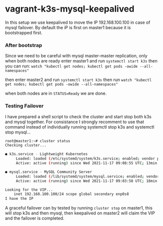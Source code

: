 # vagrant-k3s-mysql-keepalived

In this setup we use keepalived to move the IP 192.168.100.100 in case of mysql failover. By default the iP is first on master1 because it is bootstrapped first.

### After bootstrap
Since we need to be careful with mysql master-master replication, only when both nodes are ready enter master1 and run `systemctl start k3s`
then you can run:
`watch "kubectl get nodes; kubectl get pods -owide --all-namespaces"`

then enter master2 and run `systemctl start k3s` then run `watch "kubectl get nodes; kubectl get pods -owide --all-namespaces"`


when both nodes are in `STATUS=Ready` we are done.

### Testing Failover
I have prepared a shell script to check the cluster and start stop both k3s and mysql together.
For consistance I strongly recomment to use that command instead of individually running systemctl stop k3s and systemctl stop mysql...

```bash
root@master1:~# cluster status
Checking cluster...

● k3s.service - Lightweight Kubernetes
     Loaded: loaded (/etc/systemd/system/k3s.service; enabled; vendor preset: enabled)
     Active: active (running) since Wed 2021-11-17 09:08:55 UTC; 13min ago

● mysql.service - MySQL Community Server
     Loaded: loaded (/lib/systemd/system/mysql.service; enabled; vendor preset: enabled)
     Active: active (running) since Wed 2021-11-17 09:03:58 UTC; 18min ago

Looking for the VIP...
    inet 192.168.100.100/24 scope global secondary enp0s8
I have the IP
```

A graceful failover can by tested by running `cluster stop` on master1, this will stop k3s and then mysql, then keepalived on master2 will claim the VIP and the failover is completed.